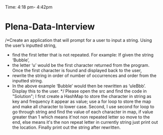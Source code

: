 Time: 4:18 pm- 4:42pm
# Plena-Data-Interview
/*Create an application that will prompt for a user to input a string. Using the user’s inputted string, 
 * find the first letter that is not repeated. For example: If given the string ‘Bubble’, 
 * the letter ‘u’ would be the first character returned from the program. Once the first character is found and displayed back to the user, 
 * rewrite the string in order of number of occurrences and order from the inputted string. 
 * In the above example ‘Bubble’ would then be rewritten as ‘uleBbb’. Display this to the user.
*/
Please open the src and find the code in "Solution";
I first create a HashMap to store the character in string as key and frequency it appear as value; use a for loop to store the map and make all character to lower case.
Second, I use second for loop to go through string and find the value of each character in map, if value greater than 1 which means it'not non repeated letter so move to the end,
else means it's the non repeat letter in currently string just print out the location.
Finally print out the string after rewritten.
